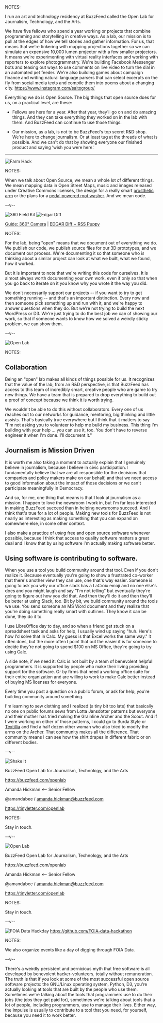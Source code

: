 
<section data-background="../imgs/bf_ol_big.png">
</section>

NOTES:

I run an art and technology residency at BuzzFeed called the Open Lab for Journalism, Technology, and the Arts.

We have five fellows who spend a year working or projects that combine programming and storytelling in creative ways. As a lab, our mission is to pull at the edges of how we tell stories and gather information. For us, that means that we're tinkering with mapping projections together so we can simulate an expensive 10,000 lumen projector with a few smaller projectors. It means we're experimenting with virtual reality interfaces and working with reporters to explore photogrammetry. We're building Facebook Messenger bots and teasing out ways to use comments on live video to turn the dial in an automated pet feeder. We're also building games about campaign finance and writing natural language parsers that can select excerpts on the fly from social media texts and compile them into poems about a changing city. <https://www.instagram.com/saitogroup/>

Everything we do is Open Source.  The big things that open source does for us, on a practical level, are these:

+ Fellows are here for a year. After that year, they'll go on and do amazing things. And they can take everything they worked on in the lab with them. And BuzzFeed can continue to use those things.

+ Our mission, as a lab, is not to be BuzzFeed's top secret R&D shop. We're here to change journalism. Or at least tug at the threads of what is possible. And we can't do that by showing everyone our finished product and saying 'wish you were here.'

-----


![Farm Hack](../imgs/farmhack.png "Farm Hack")

NOTES:

When we talk about Open Source, we mean a whole lot of different things. We mean mapping data in Open Street Maps, music and images released under Creative Commons licenses, the design for a really smart [prosthetic arm](http://openprosthetics.org/) or the plans for a [pedal powered root washer](http://farmhack.org/tools). And we mean code.

--v--

![360 Field Kit](../imgs/buzzfeed/360_field_kit.jpg "Field Kit")
![Edgar Diff](../imgs/buzzfeed/edgar_zoom.png)

[Guide: 360° Camera](https://github.com/buzzfeed-openlab/big-picture/wiki/Guide:-360-Degree-Camera) | [EDGAR Diff + RSS Puppy](https://github.com/buzzfeed-openlab/rss-puppy)



NOTES:

For the lab, being "open" means that we document out of everything we do. We publish our code, we publish source files for our 3D prototypes, and we document our process. We're documenting it so that someone who is thinking about a similar project can look at what we built, what we found, how it worked.

But it is important to note that we're writing this code for ourselves. It is almost always worth documenting your own work, even if only so that when you go back to iterate on it you know why you wrote it the way you did.

We don't necessarily support our projects -- if you want to try to get something running  -- and that's an important distinction. Every now and then someone pick something up and run with it, and we're happy to answer questions when they do. But we're not trying to build the next WordPress or D3. We're just trying to do the best job we can of showing our work, so that if someone wants to know how we solved a weirdly sticky problem, we can show them.


--v--


![Open Lab](../imgs/bf_ol_big.png)


NOTES:



## Collaboration
Being an "open" lab makes all kinds of things possible for us. It recognizes that the value of the lab, from an R&D perspective, is that BuzzFeed has access to this team of incredibly smart, creative people who are game to try new things. We have a team that is prepared to drop everything to build out a proof of concept because we think it is worth trying.

We wouldn't be able to do this without collaborators. Every one of us reaches out to our networks for guidance, mentoring, big thinking and little assists. That's basically true everywhere but I think that it matters to say "I'm not asking you to volunteer to help me build my business. This thing I'm building with your help ... you can use it, too. You don't have to reverse engineer it when I'm done. I'll document it."

## Journalism is Mission Driven

It is worth me also taking a moment to actually explain that I genuinely believe in journalism, because I believe in civic participation. I fundamentally believe that we are all responsible for the decisions that companies and policy makers make on our behalf, and that we need access to good information about the impact of those decisions or we can't participate meaningfully in Democracy.

And so, for me, one thing that means is that I look at journalism as a mission. I happen to love the newsroom I work in, but I'm far less interested in making BuzzFeed succeed than in helping newsrooms succeed. And I think that's true for a lot of people. Making new tools for BuzzFeed is not nearly as interesting as making something that you can expand on somewhere else, in some other context.

I also make a practice of *using* free and open source software whenever possible, because I think that access to quality software matters a great deal and I know that by using software I'm actually making software better.

## Using software *is* contributing to software.

When you use a tool you build community around that tool. Even if you don't realize it. Because eventually you're going to show a frustrated co-worker that there's another view they can use, one that's way easier. Someone is going to ask you why our office slack has a LaCroix emoji and no one else's does and you might laugh and say "I'm not telling" but eventually they're going to figure out how you did that. And then they'll do it and then they'll be better at using Slack, too. Bit by bit, we build community around the tools we use. You send someone an MS Word document and they realize that you're doing something really smart with outlines. They know it can be done, they do it to.

I use LibreOffice day to day, and so when a friend get stuck on a spreadsheet task and asks for help, I usually wind up saying "huh. Here's how I'd solve that in Calc. My guess is that Excel works the same way." It often does, but the more often I point that out the easier it is for someone to decide they're not going to spend $100 on MS Office, they're going to try using Calc.

A side note, if we need it: Calc is not built by a team of benevolent helpful programmers. It is supported by people who make their living providing support for the software. Or by firms that need a working office suite for their entire organization and are willing to work to make Calc better instead of buying MS licenses for everyone.

Every time you post a question on a public forum, or ask for help, you're building community around something.

I'm learning to sew clothing and I realized (a tiny bit too late) that basically no one on public forums sews from Lotta Jansdotter patterns but everyone and their mother has tried making the Grainline Archer and the Scout. And if I were working on either of those patterns, I could go to Burda Style or [Textillia](https://www.textillia.com) and find a half dozen other woman who also tried to modify the arms on the Archer. That community makes all the difference. That community means I can see how the shirt drapes in different fabric or on different bodies.


--v--

![Shake It](../../2015/imgs/dancer.gif)

BuzzFeed Open Lab for Journalism, Technology, and the Arts  

<https://buzzfeed.com/openlab>

Amanda Hickman <-- Senior Fellow

@amandabee / amanda.hickman@buzzfeed.com


<https://tinyletter.com/openlab>

NOTES:

Stay in touch.

--v--

![Open Lab](../imgs/buzzfeed/400x400.png "BuzzFeed Open Lab")

BuzzFeed Open Lab for Journalism, Technology, and the Arts  

<https://buzzfeed.com/openlab>

Amanda Hickman <-- Senior Fellow

@amandabee / amanda.hickman@buzzfeed.com


<https://tinyletter.com/openlab>

NOTES:

Stay in touch.


--v--

![FOIA Data Hackday](../imgs/buzzfeed/foia-data.png)
<https://github.com/FOIA-data-hackathon>

NOTES:

We also organize events like a day of digging through FOIA Data.

--v--



There's a weirdly persistent and pernicious myth that free software is all developed by benevolent hacker-volunteers, totally without remuneration. The truth is that if you look at some of the most successful open source software projects: the GNU/Linux operating system, Python, D3, you're actually looking at tools that are built by the people who use them. Sometimes we're talking about the tools that programmers use to do their jobs (the jobs they get paid for), sometimes we're talking about tools that a lot of people, including programmers, use to manage their lives. Either way, the impulse is usually to contribute to a tool that you need, for yourself, because you need it to work better.
